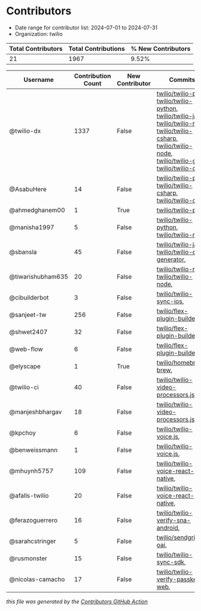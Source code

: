 # Contributors

- Date range for contributor list:  2024-07-01 to 2024-07-31
- Organization: twilio

| Total Contributors | Total Contributions | % New Contributors |
| --- | --- | --- |
| 21 | 1967 | 9.52% |

| Username | Contribution Count | New Contributor | Commits |
| --- | --- | --- | --- |
| @twilio-dx | 1337 | False | [twilio/twilio-php](https://github.com/twilio/twilio-php/commits?author=twilio-dx&since=2024-07-01&until=2024-07-31), [twilio/twilio-python](https://github.com/twilio/twilio-python/commits?author=twilio-dx&since=2024-07-01&until=2024-07-31), [twilio/twilio-java](https://github.com/twilio/twilio-java/commits?author=twilio-dx&since=2024-07-01&until=2024-07-31), [twilio/twilio-ruby](https://github.com/twilio/twilio-ruby/commits?author=twilio-dx&since=2024-07-01&until=2024-07-31), [twilio/twilio-csharp](https://github.com/twilio/twilio-csharp/commits?author=twilio-dx&since=2024-07-01&until=2024-07-31), [twilio/twilio-node](https://github.com/twilio/twilio-node/commits?author=twilio-dx&since=2024-07-01&until=2024-07-31), [twilio/twilio-go](https://github.com/twilio/twilio-go/commits?author=twilio-dx&since=2024-07-01&until=2024-07-31), [twilio/twilio-oai](https://github.com/twilio/twilio-oai/commits?author=twilio-dx&since=2024-07-01&until=2024-07-31),  |
| @AsabuHere | 14 | False | [twilio/twilio-php](https://github.com/twilio/twilio-php/commits?author=AsabuHere&since=2024-07-01&until=2024-07-31), [twilio/twilio-csharp](https://github.com/twilio/twilio-csharp/commits?author=AsabuHere&since=2024-07-01&until=2024-07-31), [twilio/twilio-oai](https://github.com/twilio/twilio-oai/commits?author=AsabuHere&since=2024-07-01&until=2024-07-31),  |
| @ahmedghanem00 | 1 | True | [twilio/twilio-php](https://github.com/twilio/twilio-php/commits?author=ahmedghanem00&since=2024-07-01&until=2024-07-31),  |
| @manisha1997 | 5 | False | [twilio/twilio-python](https://github.com/twilio/twilio-python/commits?author=manisha1997&since=2024-07-01&until=2024-07-31), [twilio/twilio-ruby](https://github.com/twilio/twilio-ruby/commits?author=manisha1997&since=2024-07-01&until=2024-07-31),  |
| @sbansla | 45 | False | [twilio/twilio-java](https://github.com/twilio/twilio-java/commits?author=sbansla&since=2024-07-01&until=2024-07-31), [twilio/twilio-oai-generator](https://github.com/twilio/twilio-oai-generator/commits?author=sbansla&since=2024-07-01&until=2024-07-31),  |
| @tiwarishubham635 | 20 | False | [twilio/twilio-ruby](https://github.com/twilio/twilio-ruby/commits?author=tiwarishubham635&since=2024-07-01&until=2024-07-31), [twilio/twilio-node](https://github.com/twilio/twilio-node/commits?author=tiwarishubham635&since=2024-07-01&until=2024-07-31),  |
| @cibuilderbot | 3 | False | [twilio/twilio-sync-ios](https://github.com/twilio/twilio-sync-ios/commits?author=cibuilderbot&since=2024-07-01&until=2024-07-31),  |
| @sanjeet-tw | 256 | False | [twilio/flex-plugin-builder](https://github.com/twilio/flex-plugin-builder/commits?author=sanjeet-tw&since=2024-07-01&until=2024-07-31),  |
| @shwet2407 | 32 | False | [twilio/flex-plugin-builder](https://github.com/twilio/flex-plugin-builder/commits?author=shwet2407&since=2024-07-01&until=2024-07-31),  |
| @web-flow | 6 | False | [twilio/flex-plugin-builder](https://github.com/twilio/flex-plugin-builder/commits?author=web-flow&since=2024-07-01&until=2024-07-31),  |
| @elyscape | 1 | True | [twilio/homebrew-brew](https://github.com/twilio/homebrew-brew/commits?author=elyscape&since=2024-07-01&until=2024-07-31),  |
| @twilio-ci | 40 | False | [twilio/twilio-video-processors.js](https://github.com/twilio/twilio-video-processors.js/commits?author=twilio-ci&since=2024-07-01&until=2024-07-31),  |
| @manjeshbhargav | 18 | False | [twilio/twilio-video-processors.js](https://github.com/twilio/twilio-video-processors.js/commits?author=manjeshbhargav&since=2024-07-01&until=2024-07-31),  |
| @kpchoy | 6 | False | [twilio/twilio-voice.js](https://github.com/twilio/twilio-voice.js/commits?author=kpchoy&since=2024-07-01&until=2024-07-31),  |
| @benweissmann | 1 | False | [twilio/twilio-voice.js](https://github.com/twilio/twilio-voice.js/commits?author=benweissmann&since=2024-07-01&until=2024-07-31),  |
| @mhuynh5757 | 109 | False | [twilio/twilio-voice-react-native](https://github.com/twilio/twilio-voice-react-native/commits?author=mhuynh5757&since=2024-07-01&until=2024-07-31),  |
| @afalls-twilio | 20 | False | [twilio/twilio-voice-react-native](https://github.com/twilio/twilio-voice-react-native/commits?author=afalls-twilio&since=2024-07-01&until=2024-07-31),  |
| @ferazoguerrero | 16 | False | [twilio/twilio-verify-sna-android](https://github.com/twilio/twilio-verify-sna-android/commits?author=ferazoguerrero&since=2024-07-01&until=2024-07-31),  |
| @sarahcstringer | 5 | False | [twilio/sendgrid-oai](https://github.com/twilio/sendgrid-oai/commits?author=sarahcstringer&since=2024-07-01&until=2024-07-31),  |
| @rusmonster | 15 | False | [twilio/twilio-sync-sdk](https://github.com/twilio/twilio-sync-sdk/commits?author=rusmonster&since=2024-07-01&until=2024-07-31),  |
| @nicolas-camacho | 17 | False | [twilio/twilio-verify-passkeys-web](https://github.com/twilio/twilio-verify-passkeys-web/commits?author=nicolas-camacho&since=2024-07-01&until=2024-07-31),  |

 _this file was generated by the [Contributors GitHub Action](https://github.com/github/contributors)_
